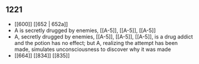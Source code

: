 ## 1221
- [[600]] [[652 | 652a]] 
- A is secretly drugged by enemies, [[A-5]], [[A-5]], [[A-5]]
- A, secretly drugged by enemies, [[A-5]], [[A-5]], [[A-5]], is a drug addict and the potion has no effect; but A, realizing the attempt has been made, simulates unconsciousness to discover why it was made
- [[664]] [[834]] [[835]] 

